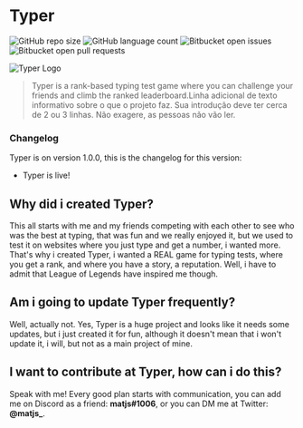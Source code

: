 # Typer

![GitHub repo size](https://img.shields.io/github/repo-size/matjsilva/typerofficial?style=for-the-badge)
![GitHub language count](https://img.shields.io/github/languages/count/matjsilva/typerofficial?style=for-the-badge)
![Bitbucket open issues](https://img.shields.io/bitbucket/issues/matjsilva/typerofficial?style=for-the-badge)
![Bitbucket open pull requests](https://img.shields.io/bitbucket/pr-raw/matjsilva/typerofficial?style=for-the-badge)

<img src="https://typer-web.herokuapp.com/TyperLogoTransparentCropped.png" alt="Typer Logo">

> Typer is a rank-based typing test game where you can challenge your friends and climb the ranked leaderboard.Linha adicional de texto informativo sobre o que o projeto faz. Sua introdução deve ter cerca de 2 ou 3 linhas. Não exagere, as pessoas não vão ler.

### Changelog

Typer is on version 1.0.0, this is the changelog for this version:

- Typer is live!

## Why did i created Typer?

This all starts with me and my friends competing with each other to see who was the best at typing, that was fun and we really enjoyed it, but we used to test it on websites where you just type and get a number, i wanted more. That's why i created Typer, i wanted a REAL game for typing tests, where you get a rank, and where you have a story, a reputation. Well, i have to admit that League of Legends have inspired me though.

## Am i going to update Typer frequently?

Well, actually not. Yes, Typer is a huge project and looks like it needs some updates, but i just created it for fun, although it doesn't mean that i won't update it, i will, but not as a main project of mine.

## I want to contribute at Typer, how can i do this?

Speak with me! Every good plan starts with communication, you can add me on Discord as a friend: **matjs#1006**, or you can DM me at Twitter: **@matjs_**.

